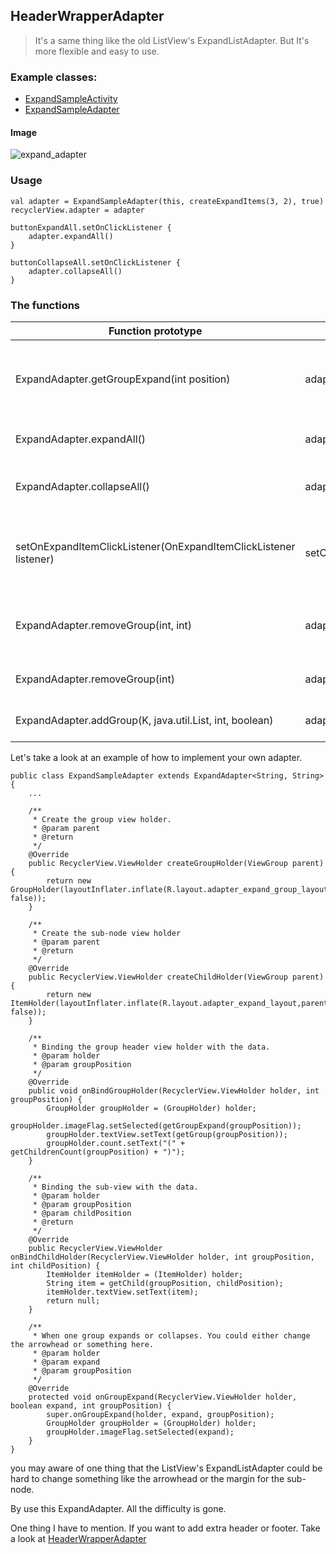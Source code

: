 ## HeaderWrapperAdapter

> It's a same thing like the old ListView's ExpandListAdapter. But It's more flexible and easy to use.

### Example classes:

* [ExpandSampleActivity](app/src/main/java/com/cz/widget/recyclerview/sample/adapter/ExpandSampleActivity.kt)
* [ExpandSampleAdapter](app/src/main/java/com/cz/widget/recyclerview/sample/adapter/impl/ExpandSampleAdapter.java)

#### Image
![expand_adapter](https://github.com/momodae/LibraryResources/blob/master/RecyclerViewLibrary/image/adapter/expand_adapter.gif?raw=true)

### Usage

```
val adapter = ExpandSampleAdapter(this, createExpandItems(3, 2), true)
recyclerView.adapter = adapter

buttonExpandAll.setOnClickListener {
    adapter.expandAll()
}

buttonCollapseAll.setOnClickListener {
    adapter.collapseAll()
}
```


### The functions

| Function prototype | Sample | Note |
| ------ | ------ | ------ |
| ExpandAdapter.getGroupExpand(int position) | adapter.getGroupExpand(0) | Check is one group is expand or collapse |
| ExpandAdapter.expandAll() | adapter.expandAll() | expand all the nodes. |
| ExpandAdapter.collapseAll() | adapter.collapseAll() | close all the opened nodes. |
| setOnExpandItemClickListener(OnExpandItemClickListener listener) | setOnExpandItemClickListener(..) | handle the expand item click event. |
| ExpandAdapter.removeGroup(int, int) | adapter.removeGroup(0,0) | Remove a sub-node in one group |
| ExpandAdapter.removeGroup(int) | adapter.removeGroup(0) | Remove one group |
| ExpandAdapter.addGroup(K, java.util.List<E>, int, boolean) | adapter.addGroup("NewGroup",list,0,false/true) | Add a new group |

Let's take a look at an example of how to implement your own adapter.

```
public class ExpandSampleAdapter extends ExpandAdapter<String, String> {
    ...

    /**
     * Create the group view holder.
     * @param parent
     * @return
     */
    @Override
    public RecyclerView.ViewHolder createGroupHolder(ViewGroup parent) {
        return new GroupHolder(layoutInflater.inflate(R.layout.adapter_expand_group_layout,parent, false));
    }

    /**
     * Create the sub-node view holder
     * @param parent
     * @return
     */
    @Override
    public RecyclerView.ViewHolder createChildHolder(ViewGroup parent) {
        return new ItemHolder(layoutInflater.inflate(R.layout.adapter_expand_layout,parent, false));
    }

    /**
     * Binding the group header view holder with the data.
     * @param holder
     * @param groupPosition
     */
    @Override
    public void onBindGroupHolder(RecyclerView.ViewHolder holder, int groupPosition) {
        GroupHolder groupHolder = (GroupHolder) holder;
        groupHolder.imageFlag.setSelected(getGroupExpand(groupPosition));
        groupHolder.textView.setText(getGroup(groupPosition));
        groupHolder.count.setText("(" + getChildrenCount(groupPosition) + ")");
    }

    /**
     * Binding the sub-view with the data.
     * @param holder
     * @param groupPosition
     * @param childPosition
     * @return
     */
    @Override
    public RecyclerView.ViewHolder onBindChildHolder(RecyclerView.ViewHolder holder, int groupPosition, int childPosition) {
        ItemHolder itemHolder = (ItemHolder) holder;
        String item = getChild(groupPosition, childPosition);
        itemHolder.textView.setText(item);
        return null;
    }

    /**
     * When one group expands or collapses. You could either change the arrowhead or something here.
     * @param holder
     * @param expand
     * @param groupPosition
     */
    @Override
    protected void onGroupExpand(RecyclerView.ViewHolder holder, boolean expand, int groupPosition) {
        super.onGroupExpand(holder, expand, groupPosition);
        GroupHolder groupHolder = (GroupHolder) holder;
        groupHolder.imageFlag.setSelected(expand);
    }
}
```

you may aware of one thing that the ListView's ExpandListAdapter could be hard to change something like the arrowhead or the margin for the sub-node.

By use this ExpandAdapter. All the difficulty is gone.

One thing I have to mention. If you want to add extra header or footer. Take a look at [HeaderWrapperAdapter](HeaderWrapperAdapter.md)



